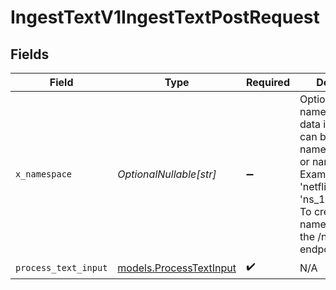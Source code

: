 # IngestTextV1IngestTextPostRequest


## Fields

| Field                                                                                                                                                                                 | Type                                                                                                                                                                                  | Required                                                                                                                                                                              | Description                                                                                                                                                                           |
| ------------------------------------------------------------------------------------------------------------------------------------------------------------------------------------- | ------------------------------------------------------------------------------------------------------------------------------------------------------------------------------------- | ------------------------------------------------------------------------------------------------------------------------------------------------------------------------------------- | ------------------------------------------------------------------------------------------------------------------------------------------------------------------------------------- |
| `x_namespace`                                                                                                                                                                         | *OptionalNullable[str]*                                                                                                                                                               | :heavy_minus_sign:                                                                                                                                                                    | Optional namespace for data isolation. This can be a namespace name or namespace ID. Example: 'netflix_prod' or 'ns_1234567890'. To create a namespace, use the /namespaces endpoint. |
| `process_text_input`                                                                                                                                                                  | [models.ProcessTextInput](../models/processtextinput.md)                                                                                                                              | :heavy_check_mark:                                                                                                                                                                    | N/A                                                                                                                                                                                   |
